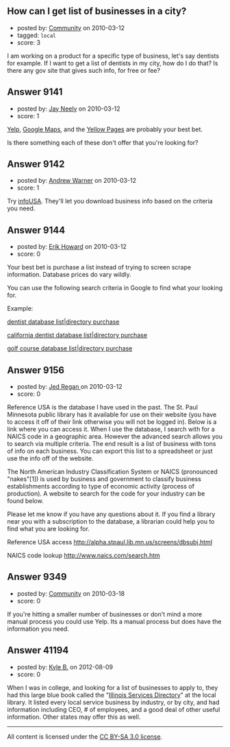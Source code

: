 ## How can I get list of businesses in a city?

- posted by: [Community](https://stackexchange.com/users/-1/-1-community) on 2010-03-12
- tagged: `local`
- score: 3

I am working on a product for a specific type of business, let's say dentists for example.  If I want to get a list of dentists in my city, how do I do that?  Is there any gov site that gives such info, for free or fee?


## Answer 9141

- posted by: [Jay Neely](https://stackexchange.com/users/-1/1801-jay-neely) on 2010-03-12
- score: 1

<p><a href="http://yelp.com" rel="nofollow">Yelp</a>, <a href="http://maps.google.com" rel="nofollow">Google Maps</a>, and the <a href="http://www.yellowpages.com/" rel="nofollow">Yellow Pages</a> are probably your best bet.</p>

<p>Is there something each of these don't offer that you're looking for?</p>



## Answer 9142

- posted by: [Andrew Warner](https://stackexchange.com/users/-1/1870-andrew-warner) on 2010-03-12
- score: 1

<p>Try <a href="http://infoUSA.com" rel="nofollow">infoUSA</a>. They'll let you download business info based on the criteria you need.</p>



## Answer 9144

- posted by: [Erik Howard](https://stackexchange.com/users/-1/2820-erik-howard) on 2010-03-12
- score: 0

<p>Your best bet is purchase a list instead of trying to screen scrape information. Database prices do vary wildly.</p>

<p>You can use the following search criteria in Google to find what your looking for.</p>

<p>Example:</p>

<p><a href="http://www.google.com/search?q=dentist%20database%20list|directory%20purchase" rel="nofollow">dentist database list|directory purchase</a></p>

<p><a href="http://www.google.com/search?q=california%20dentist%20database%20list|directory%20purchase" rel="nofollow">california dentist database list|directory purchase</a></p>

<p><a href="http://www.google.com/search?q=golf%20course%20database%20list|directory%20purchase" rel="nofollow">golf course database list|directory purchase</a></p>



## Answer 9156

- posted by: [Jed Regan ](https://stackexchange.com/users/-1/1940-jed-regan) on 2010-03-12
- score: 0

Reference USA is the database I have used in the past.  The St. Paul Minnesota public library has it available for use on their website (you have to access it off of their link otherwise you will not be logged in).  Below is a link where you can access it.  When I use the database, I search with for a  NAICS code in a geographic area.  However the advanced search allows you to search via multiple criteria.  The end result is a list of business with tons of info on each business.  You can export this list to a spreadsheet or just use the info off of the website.  
 
The North American Industry Classification System or NAICS (pronounced "nakes"[1]) is used by business and government to classify business establishments according to type of economic activity (process of production).  A website to search for the code for your industry can be found below.  
 
Please let me know if you have any questions about it.  If you find a library near you with a subscription to the database, a librarian could help you to find what you are looking for.  

Reference USA access 
http://alpha.stpaul.lib.mn.us/screens/dbsubj.html

NAICS code lookup 
http://www.naics.com/search.htm



## Answer 9349

- posted by: [Community](https://stackexchange.com/users/-1/-1-community) on 2010-03-18
- score: 0

If you're hitting a smaller number of businesses or don't mind a more manual process you could use Yelp. Its a manual process but does have the information you need.


## Answer 41194

- posted by: [Kyle B.](https://stackexchange.com/users/-1/15428-kyle-b) on 2012-08-09
- score: 0

<p>When I was in college, and looking for a list of businesses to apply to, they had this large blue book called the "<a href="http://www.mnistore.com/products.asp?SERVICE=ISD" rel="nofollow">Illinois Services Directory</a>" at the local library.  It listed every local service business by industry, or by city, and had information including CEO, # of employees, and a good deal of other useful information.  Other states may offer this as well.</p>




---

All content is licensed under the [CC BY-SA 3.0 license](https://creativecommons.org/licenses/by-sa/3.0/).
